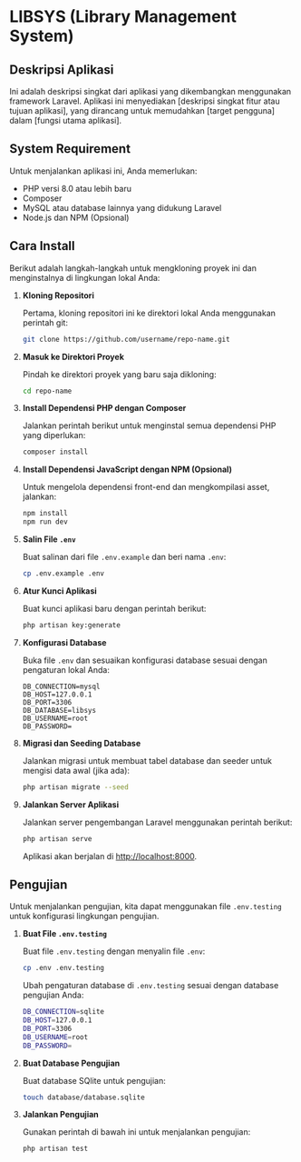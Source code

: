 # LIBSYS (Library Management System)

## Deskripsi Aplikasi

Ini adalah deskripsi singkat dari aplikasi yang dikembangkan menggunakan framework Laravel. Aplikasi ini menyediakan [deskripsi singkat fitur atau tujuan aplikasi], yang dirancang untuk memudahkan [target pengguna] dalam [fungsi utama aplikasi].

## System Requirement

Untuk menjalankan aplikasi ini, Anda memerlukan:

- PHP versi 8.0 atau lebih baru
- Composer
- MySQL atau database lainnya yang didukung Laravel
- Node.js dan NPM (Opsional)

## Cara Install

Berikut adalah langkah-langkah untuk mengkloning proyek ini dan menginstalnya di lingkungan lokal Anda:

1. **Kloning Repositori**

   Pertama, kloning repositori ini ke direktori lokal Anda menggunakan perintah git:

   ```bash
   git clone https://github.com/username/repo-name.git
   ```

2. **Masuk ke Direktori Proyek**

   Pindah ke direktori proyek yang baru saja dikloning:

   ```bash
   cd repo-name
   ```

3. **Install Dependensi PHP dengan Composer**

   Jalankan perintah berikut untuk menginstal semua dependensi PHP yang diperlukan:

   ```bash
   composer install
   ```

4. **Install Dependensi JavaScript dengan NPM (Opsional)**

   Untuk mengelola dependensi front-end dan mengkompilasi asset, jalankan:

   ```bash
   npm install
   npm run dev
   ```

5. **Salin File `.env`**

   Buat salinan dari file `.env.example` dan beri nama `.env`:

   ```bash
   cp .env.example .env
   ```

6. **Atur Kunci Aplikasi**

   Buat kunci aplikasi baru dengan perintah berikut:

   ```bash
   php artisan key:generate
   ```

7. **Konfigurasi Database**

   Buka file `.env` dan sesuaikan konfigurasi database sesuai dengan pengaturan lokal Anda:

   ```env
   DB_CONNECTION=mysql
   DB_HOST=127.0.0.1
   DB_PORT=3306
   DB_DATABASE=libsys
   DB_USERNAME=root
   DB_PASSWORD=
   ```

8. **Migrasi dan Seeding Database**

   Jalankan migrasi untuk membuat tabel database dan seeder untuk mengisi data awal (jika ada):

   ```bash
   php artisan migrate --seed
   ```

9. **Jalankan Server Aplikasi**

   Jalankan server pengembangan Laravel menggunakan perintah berikut:

   ```bash
   php artisan serve
   ```

   Aplikasi akan berjalan di <http://localhost:8000>.

## Pengujian

Untuk menjalankan pengujian, kita dapat menggunakan file `.env.testing` untuk konfigurasi lingkungan pengujian.

1. **Buat File `.env.testing`**

   Buat file `.env.testing` dengan menyalin file `.env`:

   ```bash
   cp .env .env.testing
   ```

   Ubah pengaturan database di `.env.testing` sesuai dengan database pengujian Anda:

   ```bash
   DB_CONNECTION=sqlite
   DB_HOST=127.0.0.1
   DB_PORT=3306
   DB_USERNAME=root
   DB_PASSWORD=
   ```

2. **Buat Database Pengujian**

   Buat database SQlite untuk pengujian:

   ```bash
   touch database/database.sqlite
   ```

3. **Jalankan Pengujian**

   Gunakan perintah di bawah ini untuk menjalankan pengujian:

   ```bash
   php artisan test
   ```
